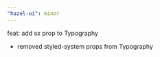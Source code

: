 ```yaml
---
"hazel-ui": minor
---
```


feat: add sx prop to Typography

- removed styled-system props from Typography
